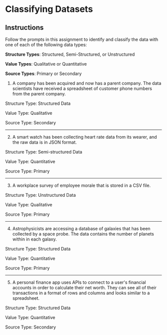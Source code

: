# Classifying Datasets

## Instructions

Follow the prompts in this assignment to identify and classify the data with one of each of the following data types:

**Structure Types**: Structured, Semi-Structured, or Unstructured

**Value Types**: Qualitative or Quantitative 

**Source Types**: Primary or Secondary

1. A company has been acquired and now has a parent company. The data scientists have received a spreadsheet of customer phone numbers from the parent company. 

Structure Type: Structured Data

Value Type: Qualitative

Source Type: Secondary

---

2. A smart watch has been collecting heart rate data from its wearer, and the raw data is in JSON format.

Structure Type: Semi-structured Data

Value Type: Quantitative

Source Type: Primary

---

3. A workplace survey of employee morale that is stored in a CSV file. 

Structure Type: Unstructured Data

Value Type: Qualitative

Source Type: Primary

---

4. Astrophysicists are accessing a database of galaxies that has been collected by a space probe. The data contains the number of planets within in each galaxy.

Structure Type: Structured Data

Value Type: Quantitative

Source Type: Primary

---

5. A personal finance app uses APIs to connect to a user's financial accounts in order to calculate their net worth. They can see all of their transactions in a format of rows and columns and looks similar to a spreadsheet.

Structure Type: Structured Data

Value Type: Quantitative

Source Type: Secondary
